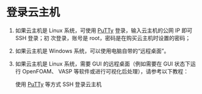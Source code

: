 # 登录云主机 #

1. 如果云主机是 Linux 系统，可使用 [PuTTy](https://www.chiark.greenend.org.uk/~sgtatham/putty/) 登录，输入云主机的公网 IP 即可 SSH 登录；初 次登录，账号是 root，密码是在购买云主机时设置的密码；

2. 如果云主机是 Windows 系统，可以使用电脑自带的“远程桌面”。

3. 如果云主机是 Linux 系统，需要 GUI 的远程桌面（例如需要在 GUI 状态下运行 OpenFOAM、 VASP 等软件或进行可视化后处理），请参考以下教程： 

   使用 [PuTTy](https://www.chiark.greenend.org.uk/~sgtatham/putty/) 等方式 SSH 登录云主机

